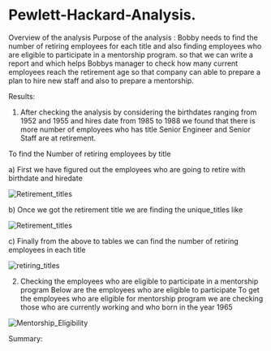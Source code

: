 # Pewlett-Hackard-Analysis.


Overview of the analysis Purpose of the analysis :
Bobby needs to find the number of retiring employees  for each title and also finding employees who are eligible to participate in a mentorship program.
so that we can write a report and which  helps  Bobbys manager to check how many current employees reach the retirement age 
so that company can able to prepare a plan to hire new staff and also to prepare a mentorship. 


Results: 

1)  After checking the analysis  by  considering the birthdates ranging from 1952 and 1955 and hires date from 1985 to 1988 
we found that there  is more number of employees who has title Senior Engineer and Senior Staff are at retirement.

 To find the Number of retiring employees by title 
 
a) First we have figured out the employees who are going to retire with birthdate and hiredate 


![Retirement_titles](https://user-images.githubusercontent.com/117858087/215607605-cd7059c3-acab-4af3-8832-e32804e36dec.png)

b) Once we got the retirement title  we are finding the unique_titles  like 

![Retirement_titles](https://user-images.githubusercontent.com/117858087/215607736-be0dae6b-ce08-444a-bdbc-b2603f9c8c45.png)

c) Finally from the above to tables  we can find the number of retiring employees in each title 


![retiring_titles](https://user-images.githubusercontent.com/117858087/215607297-5be0b521-1ea3-40cf-8812-6c65b2580f99.png)


2) Checking the employees who are eligible to participate in a mentorship program Below are the employees who are eligible to participate 
To get the employees who are eligible for mentorship program we are checking those who are currently working 
and who born in the year 1965

![Mentorship_Eligibility](https://user-images.githubusercontent.com/117858087/215608627-7268b2d1-3ba0-4c20-b7ab-32b393965381.png)


Summary: 




